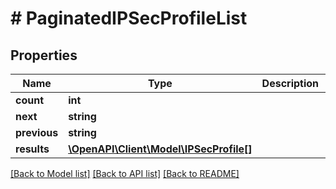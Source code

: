 # # PaginatedIPSecProfileList

## Properties

Name | Type | Description | Notes
------------ | ------------- | ------------- | -------------
**count** | **int** |  |
**next** | **string** |  | [optional]
**previous** | **string** |  | [optional]
**results** | [**\OpenAPI\Client\Model\IPSecProfile[]**](IPSecProfile.md) |  |

[[Back to Model list]](../../README.md#models) [[Back to API list]](../../README.md#endpoints) [[Back to README]](../../README.md)

